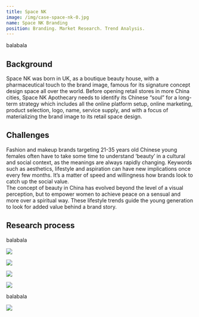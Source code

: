 ```yaml
---
title: Space NK
image: /img/case-space-nk-0.jpg
name: Space NK Branding
position: Branding. Market Research. Trend Analysis.
---
```

balabala

## **Background**

Space NK was born in UK, as a boutique beauty house, with a pharmaceutical touch to the brand image, famous for its signature concept design space all over the world. Before opening retail stores in more China cities, Space NK Apothecary needs to identify its Chinese “soul” for a long-term strategy which includes all the online platform setup, online marketing, product selection, logo, name, service supply, and with a focus of materializing the brand image to its retail space design.

## **Challenges**

Fashion and makeup brands targeting 21-35 years old Chinese young females often have to take some time to understand ‘beauty’ in a cultural and social context, as the meanings are always rapidly changing. Keywords such as aesthetics, lifestyle and aspiration can have new implications once every few months. It’s a matter of speed and willingness how brands look to catch up the social value.\
The concept of beauty in China has evolved beyond the level of a visual perception, but to empower women to achieve peace on a sensual and more over a spiritual way. These lifestyle trends guide the young generation to look for added value behind a brand story.

## **Research process**

balabala

![](/img/case-space-nk-6.jpg)

![](/img/case-space-nk-7.jpg)

![](/img/case-space-nk-5.jpg)

![](/img/case-space-nk-3.jpg)

balabala

![](/img/case-space-nk-2.jpeg)
